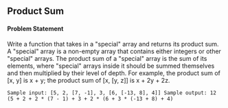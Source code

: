 ## Product Sum

#### Problem Statement

Write a function that takes in a "special" array and returns its product sum. A "special" array is
a non-empty array that contains either integers or other "special" arrays. The product sum of a
"special" array is the sum of its elements, where "special" arrays inside it should be summed
themselves and then multiplied by their level of depth. For example, the product sum of [x, y] is
x + y; the product sum of [x, [y, z]] is x + 2y + 2z.

`Sample input: [5, 2, [7, -1], 3, [6, [-13, 8], 4]] Sample output: 12 (5 + 2 + 2 * (7 - 1) + 3 + 2 * (6 + 3 * (-13 + 8) + 4)`
